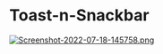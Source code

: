 # Toast-n-Snackbar
[![Screenshot-2022-07-18-145758.png](https://i.postimg.cc/MH9qFd6Z/Screenshot-2022-07-18-145758.png)](https://postimg.cc/D449WQ4R)
